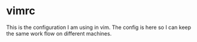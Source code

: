 # vimrc
This is the configuration I am using in vim. The config is here so I can keep the same work flow on different machines.
